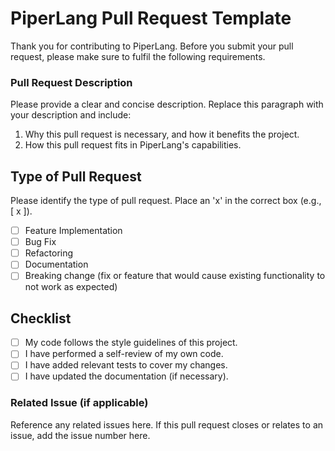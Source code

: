 # PiperLang Pull Request Template
Thank you for contributing to PiperLang. Before you submit your pull request, please make sure to fulfil the following requirements.

### Pull Request Description
Please provide a clear and concise description. Replace this paragraph with your description and include:

1. Why this pull request is necessary, and how it benefits the project.
2. How this pull request fits in PiperLang's capabilities.

## Type of Pull Request
Please identify the type of pull request. Place an 'x' in the correct box (e.g., [ x ]).

- [ ] Feature Implementation
- [ ] Bug Fix
- [ ] Refactoring
- [ ] Documentation
- [ ] Breaking change (fix or feature that would cause existing functionality to not work as expected)

## Checklist

- [ ] My code follows the style guidelines of this project.
- [ ] I have performed a self-review of my own code.
- [ ] I have added relevant tests to cover my changes.
- [ ] I have updated the documentation (if necessary).

### Related Issue (if applicable)
Reference any related issues here. If this pull request closes or relates to an issue, add the issue number here.
